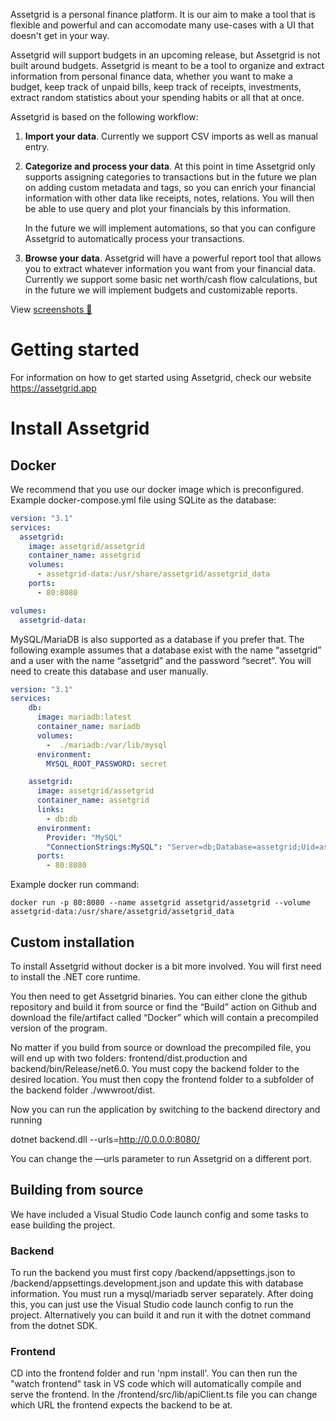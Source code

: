 Assetgrid is a personal finance platform. It is our aim to make a tool that is flexible and powerful and can accomodate many use-cases with a UI that doesn't get in your way. 

Assetgrid will support budgets in an upcoming release, but Assetgrid is not built around budgets. Assetgrid is meant to be a tool to organize and extract information from personal finance data, whether you want to make a budget, keep track of unpaid bills, keep track of receipts, investments, extract random statistics about your spending habits or all that at once.

Assetgrid is based on the following workflow:

1. **Import your data**. Currently we support CSV imports as well as manual entry.
2. **Categorize and process your data**. At this point in time Assetgrid only supports assigning categories to transactions but in the future we plan on adding custom metadata and tags, so you can enrich your financial information with other data like receipts, notes, relations. You will then be able to use query and plot your financials by this information.

    In the future we will implement automations, so that you can configure Assetgrid to automatically process your transactions.

3. **Browse your data**. Assetgrid will have a powerful report tool that allows you to extract whatever information you want from your financial data. Currently we support some basic net worth/cash flow calculations, but in the future we will implement budgets and customizable reports.

View [screenshots 📸](https://assetgrid.app/screenshots)

# Getting started

For information on how to get started using Assetgrid, check our website https://assetgrid.app

# Install Assetgrid

## Docker

We recommend that you use our docker image which is preconfigured. Example docker-compose.yml file using SQLite as the database:

```yaml
version: "3.1"
services:
  assetgrid:
    image: assetgrid/assetgrid
    container_name: assetgrid
    volumes:
      - assetgrid-data:/usr/share/assetgrid/assetgrid_data
    ports:
      - 80:8080

volumes:
  assetgrid-data:
```

MySQL/MariaDB is also supported as a database if you prefer that. The following example assumes that a database exist with the name “assetgrid” and a user with the name “assetgrid” and the password “secret”. You will need to create this database and user manually.

```yaml
version: "3.1"
services:
    db:
      image: mariadb:latest
      container_name: mariadb
      volumes:
        -  ./mariadb:/var/lib/mysql
      environment:
        MYSQL_ROOT_PASSWORD: secret

    assetgrid:
      image: assetgrid/assetgrid
      container_name: assetgrid
      links:
        - db:db
      environment:
        Provider: "MySQL"
        "ConnectionStrings:MySQL": "Server=db;Database=assetgrid;Uid=assetgrid;Pwd=secret"
      ports:
        - 80:8080
```

Example docker run command:

    docker run -p 80:8080 --name assetgrid assetgrid/assetgrid --volume assetgrid-data:/usr/share/assetgrid/assetgrid_data

## Custom installation

To install Assetgrid without docker is a bit more involved. You will first need to install the .NET core runtime.

You then need to get Assetgrid binaries. You can either clone the github repository and build it from source or find the “Build” action on Github and download the file/artifact called “Docker” which will contain a precompiled version of the program.

No matter if you build from source or download the precompiled file, you will end up with two folders: frontend/dist.production and backend/bin/Release/net6.0. You must copy the backend folder to the desired location. You must then copy the frontend folder to a subfolder of the backend folder ./wwwroot/dist.

Now you can run the application by switching to the backend directory and running

dotnet backend.dll --urls=http://0.0.0.0:8080/

You can change the —urls parameter to run Assetgrid on a different port.

## Building from source

We have included a Visual Studio Code launch config and some tasks to ease building the project.

### Backend

To run the backend you must first copy /backend/appsettings.json to /backend/appsettings.development.json and update this with database information. You must run a mysql/mariadb server separately. After doing this, you can just use the Visual Studio code launch config to run the project. Alternatively you can build it and run it with the dotnet command from the dotnet SDK.

### Frontend

CD into the frontend folder and run 'npm install'. You can then run the "watch frontend" task in VS code which will automatically compile and serve the frontend.
In the /frontend/src/lib/apiClient.ts file you can change which URL the frontend expects the backend to be at.
